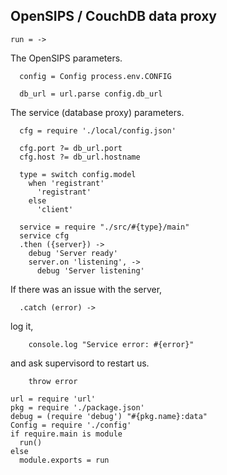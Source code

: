 OpenSIPS / CouchDB data proxy
-----------------------------

    run = ->

The OpenSIPS parameters.

      config = Config process.env.CONFIG

      db_url = url.parse config.db_url

The service (database proxy) parameters.

      cfg = require './local/config.json'

      cfg.port ?= db_url.port
      cfg.host ?= db_url.hostname

      type = switch config.model
        when 'registrant'
          'registrant'
        else
          'client'

      service = require "./src/#{type}/main"
      service cfg
      .then ({server}) ->
        debug 'Server ready'
        server.on 'listening', ->
          debug 'Server listening'

If there was an issue with the server,

      .catch (error) ->

log it,

        console.log "Service error: #{error}"

and ask supervisord to restart us.

        throw error

    url = require 'url'
    pkg = require './package.json'
    debug = (require 'debug') "#{pkg.name}:data"
    Config = require './config'
    if require.main is module
      run()
    else
      module.exports = run
